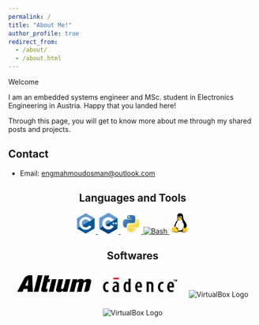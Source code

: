 ```yaml
---
permalink: /
title: "About Me!"
author_profile: true
redirect_from: 
  - /about/
  - /about.html
---
```


Welcome

I am an embedded systems engineer and MSc. student in Electronics Engineering in Austria. Happy that you landed here!

Through this page, you will get to know more about me through my shared posts and projects. 

Contact
---
- Email: engmahmoudosman@outlook.com

<!---[![GitHub Streak](https://github-readme-streak-stats.herokuapp.com?user=engmahmoudosman)](https://git.io/streak-stats) -->

<h2 align="center">Languages and Tools</h2>
<p align="center">
  <a href="https://raw.githubusercontent.com/devicons/devicon/master/icons/c/c-original.svg">
    <img src="https://raw.githubusercontent.com/devicons/devicon/master/icons/c/c-original.svg" alt="C" width="42" height="42"/>
  </a>
  <a href="https://raw.githubusercontent.com/devicons/devicon/master/icons/cplusplus/cplusplus-original.svg">
  <img src="https://raw.githubusercontent.com/devicons/devicon/master/icons/cplusplus/cplusplus-original.svg" alt="cplusplus" width="42" height="42" />
  </a>
  <a href="https://raw.githubusercontent.com/devicons/devicon/master/icons/python/python-original.svg">
    <img src="https://raw.githubusercontent.com/devicons/devicon/master/icons/python/python-original.svg" alt="Python" width="42" height="42"/>
  </a>
  <a href="https://www.vectorlogo.zone/logos/gnu_bash/gnu_bash-icon.svg">
    <img src="https://www.vectorlogo.zone/logos/gnu_bash/gnu_bash-icon.svg" alt="Bash" width="42" height="42"/>
  </a>
  <a href="https://raw.githubusercontent.com/devicons/devicon/master/icons/linux/linux-original.svg">
    <img src="https://raw.githubusercontent.com/devicons/devicon/master/icons/linux/linux-original.svg" alt="Linux" width="42" height="42"/>
  </a>
</p>

<h2 align="center">Softwares</h2>
<!-- ![Logo](/images/altium.png){width = 50} -->
<div style="text-align: center;">
  <img src="/images/altium.png" alt="Altium Designer Logo" width="150" style="margin: 10px;">
  <img src="/images/cadence.png" alt="Cadence Logo" width="150" style="margin: 10px;">
  <img src="https://images.seeklogo.com/logo-png/30/1/virtual-box-logo-png_seeklogo-306172.png" alt="VirtualBox Logo" width="150" style="margin: 10px;">
  <img src="https://upload.wikimedia.org/wikipedia/commons/5/59/KiCad-Logo.svg" alt="VirtualBox Logo" width="150" style="margin: 10px;">
  
</div>

